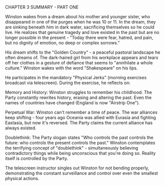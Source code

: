 CHAPTER 3 SUMMARY - PART ONE

Winston wakes from a dream about his mother and younger sister, who disappeared in one of the purges when he was 10 or 11. In the dream, they are sinking beneath him in dark water, sacrificing themselves so he could live. He realizes that genuine tragedy and love existed in the past but are no longer possible in the present - "Today there were fear, hatred, and pain, but no dignity of emotion, no deep or complex sorrows."

His dream shifts to the "Golden Country" - a peaceful pastoral landscape he often dreams of. The dark-haired girl from his workplace appears and tears off her clothes in a gesture of defiance that seems to "annihilate a whole culture." Winston wakes with the word "Shakespeare" on his lips.

He participates in the mandatory "Physical Jerks" (morning exercises broadcast via telescreen). During the exercise, he reflects on:

Memory and History: Winston struggles to remember his childhood. The Party constantly rewrites history, erasing and altering the past. Even the names of countries have changed (England is now "Airstrip One").

Perpetual War: Winston can't remember a time of peace. The war alliances keep shifting - four years ago Oceania was allied with Eurasia and fighting Eastasia, but now it's reversed. The Party claims the current alliance has always existed.

Doublethink: The Party slogan states "Who controls the past controls the future: who controls the present controls the past." Winston contemplates the terrifying concept of "doublethink" - simultaneously believing contradictory things while being unconscious that you're doing so. Reality itself is controlled by the Party.

The telescreen instructor singles out Winston for not bending properly, demonstrating the constant surveillance and control over even the smallest physical actions.